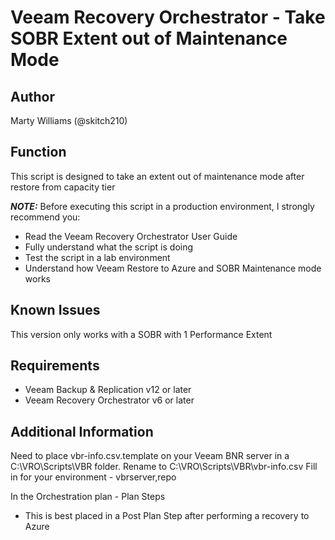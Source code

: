 # Veeam Recovery Orchestrator - Take SOBR Extent out of Maintenance Mode

## Author

Marty Williams (@skitch210)

## Function

This script is designed to take an extent out of maintenance mode after restore from capacity tier


***NOTE:*** Before executing this script in a production environment, I strongly recommend you:

* Read the Veeam Recovery Orchestrator User Guide
* Fully understand what the script is doing
* Test the script in a lab environment
* Understand how Veeam Restore to Azure and SOBR Maintenance mode works

## Known Issues

This version only works with a SOBR with 1 Performance Extent

## Requirements

* Veeam Backup & Replication v12 or later
* Veeam Recovery Orchestrator v6 or later
    
## Additional Information

Need to place vbr-info.csv.template on your Veeam BNR server in a C:\VRO\Scripts\VBR folder.
Rename to C:\VRO\Scripts\VBR\vbr-info.csv
Fill in for your environment - vbrserver,repo

In the Orchestration plan - Plan Steps
* This is best placed in a Post Plan Step after performing a recovery to Azure